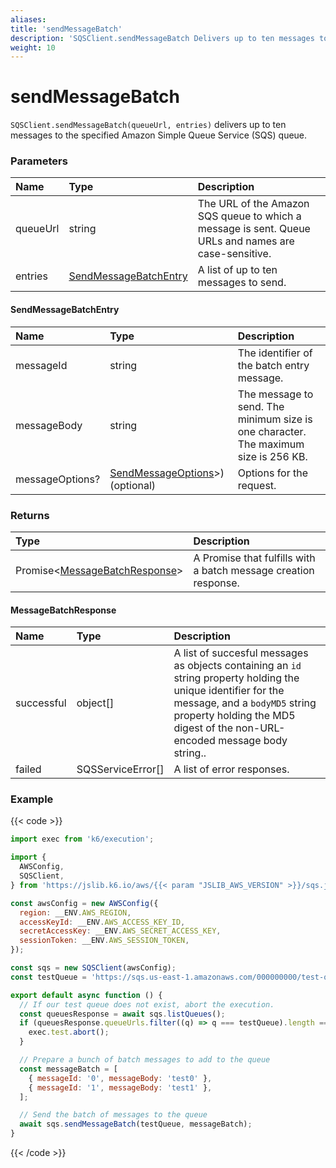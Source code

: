 ```yaml
---
aliases:
title: 'sendMessageBatch'
description: 'SQSClient.sendMessageBatch Delivers up to ten messages to the specified queue.'
weight: 10
---
```


# sendMessageBatch

`SQSClient.sendMessageBatch(queueUrl, entries)` delivers up to ten messages to the specified Amazon Simple Queue
Service (SQS) queue.

### Parameters

| Name     | Type                                            | Description                                                                                          |
| :------- | :---------------------------------------------- | :--------------------------------------------------------------------------------------------------- |
| queueUrl | string                                          | The URL of the Amazon SQS queue to which a message is sent. Queue URLs and names are case-sensitive. |
| entries  | [SendMessageBatchEntry](#sendmessagebatchentry) | A list of up to ten messages to send.                                                                |

#### SendMessageBatchEntry

| Name            | Type                                                                                                                   | Description                                                                         |
| :-------------- | :--------------------------------------------------------------------------------------------------------------------- | :---------------------------------------------------------------------------------- |
| messageId       | string                                                                                                                 | The identifier of the batch entry message.                                          |
| messageBody     | string                                                                                                                 | The message to send. The minimum size is one character. The maximum size is 256 KB. |
| messageOptions? | [SendMessageOptions](https://grafana.com/docs/k6/<K6_VERSION>/javascript-api/jslib/sqs/sendmessageoption)>) (optional) | Options for the request.                                                            |

### Returns

| Type                                                   | Description                                                     |
| :----------------------------------------------------- | :-------------------------------------------------------------- |
| Promise<[MessageBatchResponse](#messagebatchresponse)> | A Promise that fulfills with a batch message creation response. |

#### MessageBatchResponse

| Name       | Type              | Description                                                                                                                                                                                                                   |
| :--------- | :---------------- | :---------------------------------------------------------------------------------------------------------------------------------------------------------------------------------------------------------------------------- |
| successful | object[]          | A list of succesful messages as objects containing an `id` string property holding the unique identifier for the message, and a `bodyMD5` string property holding the MD5 digest of the non-URL-encoded message body string.. |
| failed     | SQSServiceError[] | A list of error responses.                                                                                                                                                                                                    |

### Example

{{< code >}}

```javascript
import exec from 'k6/execution';

import {
  AWSConfig,
  SQSClient,
} from 'https://jslib.k6.io/aws/{{< param "JSLIB_AWS_VERSION" >}}/sqs.js';

const awsConfig = new AWSConfig({
  region: __ENV.AWS_REGION,
  accessKeyId: __ENV.AWS_ACCESS_KEY_ID,
  secretAccessKey: __ENV.AWS_SECRET_ACCESS_KEY,
  sessionToken: __ENV.AWS_SESSION_TOKEN,
});

const sqs = new SQSClient(awsConfig);
const testQueue = 'https://sqs.us-east-1.amazonaws.com/000000000/test-queue';

export default async function () {
  // If our test queue does not exist, abort the execution.
  const queuesResponse = await sqs.listQueues();
  if (queuesResponse.queueUrls.filter((q) => q === testQueue).length == 0) {
    exec.test.abort();
  }

  // Prepare a bunch of batch messages to add to the queue
  const messageBatch = [
    { messageId: '0', messageBody: 'test0' },
    { messageId: '1', messageBody: 'test1' },
  ];

  // Send the batch of messages to the queue
  await sqs.sendMessageBatch(testQueue, messageBatch);
}
```

{{< /code >}}
